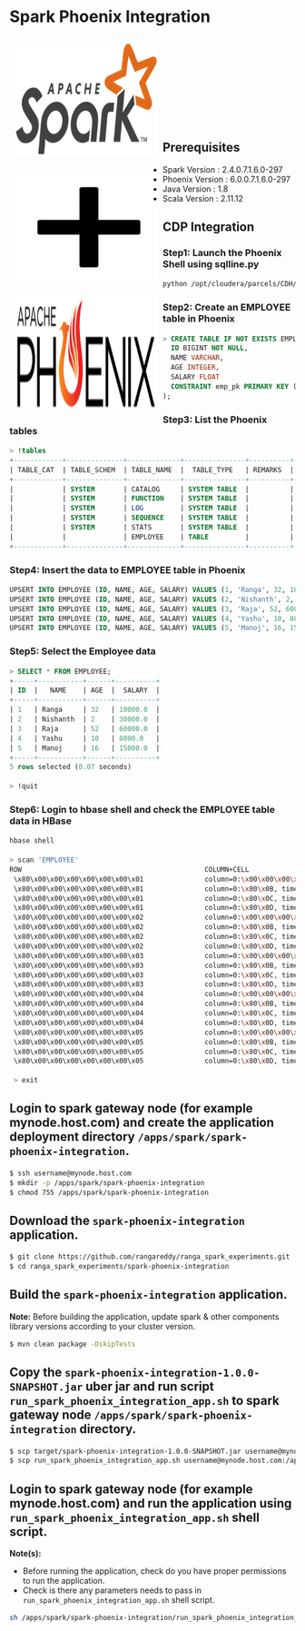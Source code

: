 # Spark Phoenix Integration

<div>
    <div style='float:left;padding: 10px;'>
        <img src="https://github.com/rangareddy/ranga-logos/blob/main/frameworks/spark/spark_logo.png?raw=true" height="200" width="250"/>
    </div>
    <div style='float:left;padding: 10px;'>
        <img src="https://github.com/rangareddy/ranga-logos/blob/main/others/plus_logo.png?raw=true" height="200" width="250"/>
    </div>
    <div style='float:left;padding: 10px;'>
        <img src="https://github.com/rangareddy/ranga-logos/blob/main/dbs/nosql/phoenix/phoenix_logo.png?raw=true" height="200" width="250"/>
    </div>
</div>
<br/><br/><br/><br/><br/><br/><br/><br/><br/>

## Prerequisites

* Spark Version : 2.4.0.7.1.6.0-297
* Phoenix Version : 6.0.0.7.1.6.0-297
* Java Version : 1.8
* Scala Version : 2.11.12

## CDP Integration

### Step1: Launch the Phoenix Shell using sqlline.py
```sh
python /opt/cloudera/parcels/CDH/lib/phoenix/bin/sqlline.py
```

### Step2: Create an EMPLOYEE table in Phoenix
```sql
> CREATE TABLE IF NOT EXISTS EMPLOYEE (
  ID BIGINT NOT NULL, 
  NAME VARCHAR, 
  AGE INTEGER, 
  SALARY FLOAT
  CONSTRAINT emp_pk PRIMARY KEY (ID)
);
```

### Step3: List the Phoenix tables
```sql
> !tables
+------------+--------------+-------------+---------------+----------+------------+----------------------------+-----------------+--------------+-----------------+---------------+-----+
| TABLE_CAT  | TABLE_SCHEM  | TABLE_NAME  |  TABLE_TYPE   | REMARKS  | TYPE_NAME  | SELF_REFERENCING_COL_NAME  | REF_GENERATION  | INDEX_STATE  | IMMUTABLE_ROWS  | SALT_BUCKETS  | MUL |
+------------+--------------+-------------+---------------+----------+------------+----------------------------+-----------------+--------------+-----------------+---------------+-----+
|            | SYSTEM       | CATALOG     | SYSTEM TABLE  |          |            |                            |                 |              | false           | null          | fal |
|            | SYSTEM       | FUNCTION    | SYSTEM TABLE  |          |            |                            |                 |              | false           | null          | fal |
|            | SYSTEM       | LOG         | SYSTEM TABLE  |          |            |                            |                 |              | true            | 32            | fal |
|            | SYSTEM       | SEQUENCE    | SYSTEM TABLE  |          |            |                            |                 |              | false           | null          | fal |
|            | SYSTEM       | STATS       | SYSTEM TABLE  |          |            |                            |                 |              | false           | null          | fal |
|            |              | EMPLOYEE    | TABLE         |          |            |                            |                 |              | false           | null          | fal |
+------------+--------------+-------------+---------------+----------+------------+----------------------------+-----------------+--------------+-----------------+---------------+-----+
```

### Step4: Insert the data to EMPLOYEE table in Phoenix
```sql
UPSERT INTO EMPLOYEE (ID, NAME, AGE, SALARY) VALUES (1, 'Ranga', 32, 10000);
UPSERT INTO EMPLOYEE (ID, NAME, AGE, SALARY) VALUES (2, 'Nishanth', 2, 30000);
UPSERT INTO EMPLOYEE (ID, NAME, AGE, SALARY) VALUES (3, 'Raja', 52, 60000);
UPSERT INTO EMPLOYEE (ID, NAME, AGE, SALARY) VALUES (4, 'Yashu', 10, 8000);
UPSERT INTO EMPLOYEE (ID, NAME, AGE, SALARY) VALUES (5, 'Manoj', 16, 15000);
```

### Step5: Select the Employee data
```sql
> SELECT * FROM EMPLOYEE;
+-----+-----------+------+----------+
| ID  |   NAME    | AGE  |  SALARY  |
+-----+-----------+------+----------+
| 1   | Ranga     | 32   | 10000.0  |
| 2   | Nishanth  | 2    | 30000.0  |
| 3   | Raja      | 52   | 60000.0  |
| 4   | Yashu     | 10   | 8000.0   |
| 5   | Manoj     | 16   | 15000.0  |
+-----+-----------+------+----------+
5 rows selected (0.07 seconds)

> !quit
```

### Step6: Login to hbase shell and check the EMPLOYEE table data in HBase
```sh
hbase shell

> scan 'EMPLOYEE'
ROW                                             COLUMN+CELL
 \x80\x00\x00\x00\x00\x00\x00\x01               column=0:\x00\x00\x00\x00, timestamp=1615911856369, value=x
 \x80\x00\x00\x00\x00\x00\x00\x01               column=0:\x80\x0B, timestamp=1615911856369, value=Ranga
 \x80\x00\x00\x00\x00\x00\x00\x01               column=0:\x80\x0C, timestamp=1615911856369, value=\x80\x00\x00
 \x80\x00\x00\x00\x00\x00\x00\x01               column=0:\x80\x0D, timestamp=1615911856369, value=\xC6\x1C@\x01
 \x80\x00\x00\x00\x00\x00\x00\x02               column=0:\x00\x00\x00\x00, timestamp=1615911856418, value=x
 \x80\x00\x00\x00\x00\x00\x00\x02               column=0:\x80\x0B, timestamp=1615911856418, value=Nishanth
 \x80\x00\x00\x00\x00\x00\x00\x02               column=0:\x80\x0C, timestamp=1615911856418, value=\x80\x00\x00\x02
 \x80\x00\x00\x00\x00\x00\x00\x02               column=0:\x80\x0D, timestamp=1615911856418, value=\xC6\xEA`\x01
 \x80\x00\x00\x00\x00\x00\x00\x03               column=0:\x00\x00\x00\x00, timestamp=1615911856448, value=x
 \x80\x00\x00\x00\x00\x00\x00\x03               column=0:\x80\x0B, timestamp=1615911856448, value=Raja
 \x80\x00\x00\x00\x00\x00\x00\x03               column=0:\x80\x0C, timestamp=1615911856448, value=\x80\x00\x004
 \x80\x00\x00\x00\x00\x00\x00\x03               column=0:\x80\x0D, timestamp=1615911856448, value=\xC7j`\x01
 \x80\x00\x00\x00\x00\x00\x00\x04               column=0:\x00\x00\x00\x00, timestamp=1615911856478, value=x
 \x80\x00\x00\x00\x00\x00\x00\x04               column=0:\x80\x0B, timestamp=1615911856478, value=Yashu
 \x80\x00\x00\x00\x00\x00\x00\x04               column=0:\x80\x0C, timestamp=1615911856478, value=\x80\x00\x00\x0A
 \x80\x00\x00\x00\x00\x00\x00\x04               column=0:\x80\x0D, timestamp=1615911856478, value=\xC5\xFA\x00\x01
 \x80\x00\x00\x00\x00\x00\x00\x05               column=0:\x00\x00\x00\x00, timestamp=1615911856507, value=x
 \x80\x00\x00\x00\x00\x00\x00\x05               column=0:\x80\x0B, timestamp=1615911856507, value=Manoj
 \x80\x00\x00\x00\x00\x00\x00\x05               column=0:\x80\x0C, timestamp=1615911856507, value=\x80\x00\x00\x10
 \x80\x00\x00\x00\x00\x00\x00\x05               column=0:\x80\x0D, timestamp=1615911856507, value=\xC6j`\x01
 
 > exit
```


## Login to spark gateway node (for example mynode.host.com) and create the application deployment directory `/apps/spark/spark-phoenix-integration`.
```sh
$ ssh username@mynode.host.com
$ mkdir -p /apps/spark/spark-phoenix-integration
$ chmod 755 /apps/spark/spark-phoenix-integration
```

## Download the `spark-phoenix-integration` application.
```sh
$ git clone https://github.com/rangareddy/ranga_spark_experiments.git
$ cd ranga_spark_experiments/spark-phoenix-integration
```

## Build the `spark-phoenix-integration` application.
**Note:** Before building the application, update spark & other components library versions according to your cluster version.
```sh
$ mvn clean package -DskipTests
```

## Copy the `spark-phoenix-integration-1.0.0-SNAPSHOT.jar` uber jar and run script `run_spark_phoenix_integration_app.sh` to spark gateway node `/apps/spark/spark-phoenix-integration` directory.
```sh
$ scp target/spark-phoenix-integration-1.0.0-SNAPSHOT.jar username@mynode.host.com:/apps/spark/spark-phoenix-integration
$ scp run_spark_phoenix_integration_app.sh username@mynode.host.com:/apps/spark/spark-phoenix-integration
```

## Login to spark gateway node (for example mynode.host.com) and run the application using `run_spark_phoenix_integration_app.sh` shell script.

**Note(s):**
* Before running the application, check do you have proper permissions to run the application.
* Check is there any parameters needs to pass in `run_spark_phoenix_integration_app.sh` shell script.

```sh
sh /apps/spark/spark-phoenix-integration/run_spark_phoenix_integration_app.sh
```